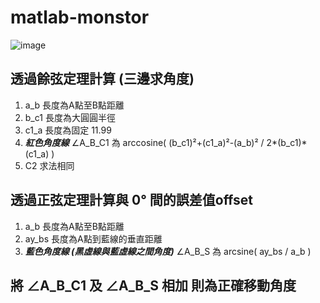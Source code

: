 # matlab-monstor

![image](https://github.com/ss32324/matlab-monstor/blob/test/0406/%E8%BC%AA%E8%BB%B8.gif)

## 透過餘弦定理計算 (三邊求角度)
1. a_b 長度為A點至B點距離
2. b_c1 長度為大圓圓半徑
3. c1_a 長度為固定 11.99
4. ***紅色角度線*** ∠A_B_C1 為 arccosine( (b_c1)²+(c1_a)²-(a_b)² / 2*(b_c1)*(c1_a) )
5. C2 求法相同


## 透過正弦定理計算與 0° 間的誤差值offset
1. a_b 長度為A點至B點距離
2. ay_bs 長度為A點到藍線的垂直距離
3. ***藍色角度線 (黑虛線與藍虛線之間角度)*** ∠A_B_S 為 arcsine( ay_bs / a_b )

## 將 ∠A_B_C1 及 ∠A_B_S 相加 則為正確移動角度
